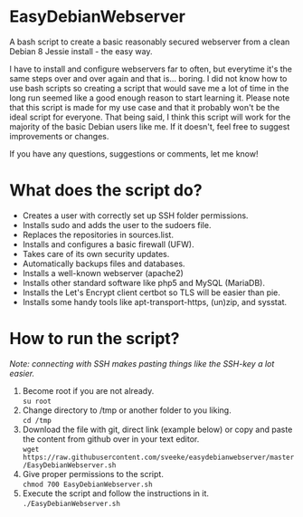 # EasyDebianWebserver
A bash script to create a basic reasonably secured webserver from a clean Debian 8 Jessie install - the easy way.

I have to install and configure webservers far to often, but everytime it's the same steps over and over again and that is... boring. I did not know how to use bash scripts so creating a script that would save me a lot of time in the long run seemed like a good enough reason to start learning it. Please note that this script is made for my use case and that it probably won't be the ideal script for everyone. That being said, I think this script will work for the majority of the basic Debian users like me. If it doesn't, feel free to suggest improvements or changes.

If you have any questions, suggestions or comments, let me know!

# What does the script do?

- Creates a user with correctly set up SSH folder permissions.
- Installs sudo and adds the user to the sudoers file.
- Replaces the repositories in sources.list.
- Installs and configures a basic firewall (UFW).
- Takes care of its own security updates.
- Automatically backups files and databases.
- Installs a well-known webserver (apache2)
- Installs other standard software like php5 and MySQL (MariaDB).
- Installs the Let's Encrypt client certbot so TLS will be easier than pie.
- Installs some handy tools like apt-transport-https, (un)zip, and sysstat.

# How to run the script?
*Note: connecting with SSH makes pasting things like the SSH-key a lot easier.*

1. Become root if you are not already.  
   ```su root```
2. Change directory to /tmp or another folder to you liking.  
   ```cd /tmp```
3. Download the file with git, direct link (example below) or copy and paste the content from github over in your text editor.  
   ```wget https://raw.githubusercontent.com/sveeke/easydebianwebserver/master/EasyDebianWebserver.sh```
5. Give proper permissions to the script.  
   ```chmod 700 EasyDebianWebserver.sh```
6. Execute the script and follow the instructions in it.  
   ```./EasyDebianWebserver.sh ```
